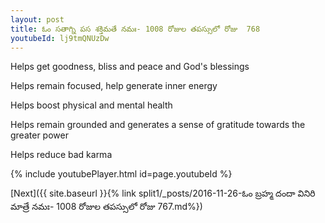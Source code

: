 ```yaml
---
layout: post
title: ఓం సతాగ్ని పస శక్తిమతే నమః- 1008 రోజుల తపస్సులో రోజు  768
youtubeId: lj9tmQNUzDw
---
```

 
 
Helps get goodness, bliss and peace and God's blessings
 
Helps remain focused, help generate inner energy 
 
Helps boost physical and mental health 
 
Helps remain grounded and generates a sense of gratitude towards the greater power 
 
Helps reduce bad karma
 
 
 
 


{% include youtubePlayer.html id=page.youtubeId %}
 
[Next]({{ site.baseurl }}{% link  split1/_posts/2016-11-26-ఓం బ్రహ్మ దందా వినిరి మాత్రే నమః- 1008 రోజుల తపస్సులో రోజు  767.md%})
 

